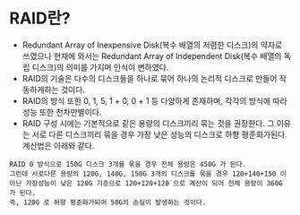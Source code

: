 # RAID란?
- Redundant Array of Inexpensive Disk(복수 배열의 저렴한 디스크)의 약자로 쓰였으나 현재에 와서는 Redundant Array of Independent Disk(복수 배열의 독립 디스크)의 의미를 가지며 인식이 변하였다.  
- RAID의 기술은 다수의 디스크들을 하나로 묶어 하나의 논리적 디스크로 만들어 작동하게하는 것이다.  
- RAID의 방식 또한 0, 1, 5, 1 + 0, 0 + 1 등 다양하게 존재하며, 각각의 방식에 따라 성능 또한 천차만별이다.
- RAID 구성 시에는 기본적으로 같은 용량의 디스크끼리 묶는 것을 권장한다. 그 이유는 서로 다른 디스크끼리 묶을 경우 가장 낮은 성능의 디스크로 하향 평준화가된다. 계산법은 아래와 같다.  

```
RAID 0 방식으로 150G 디스크 3개를 묶을 경우 전체 용량은 450G 가 된다.
그런데 서로다른 용량의 120G, 140G, 150G 3개의 디스크를 묶을 경우 120+140+150 이 아닌 가장성능이 낮은 120G 기준으로 120+120+120 으로 계산이 되어 전체 용량이 360G 가 된다.
즉, 120G 로 하향 평준화가되어 50G의 손실이 발생하는 것이다.
```

